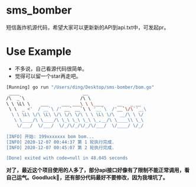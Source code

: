 # sms_bomber
短信轰炸机源代码，希望大家可以更新新的API到api.txt中，可发起pr。


# Use Example

- 不多说，自己看源代码很简单。
- 觉得可以留一个star再走吧。
```bash
[Running] go run "/Users/ding/Desktop/sms-bomber/bom.go"
 ____                        __                      
/\  _`\                     /\ \                     
\ \ \L\ \    ___     ___ ___\ \ \____     __   _ __  
 \ \  _ <'  / __`\ /' __` __`\ \ '__`\  /'__`\/\`'__\
  \ \ \L\ \/\ \L\ \/\ \/\ \/\ \ \ \L\ \/\  __/\ \ \/ 
   \ \____/\ \____/\ \_\ \_\ \_\ \_,__/\ \____\\ \_\ 
    \/___/  \/___/  \/_/\/_/\/_/\/___/  \/____/ \/_/ 
                                                     
[INFO] 开始: 199xxxxxxx bom bom...
[INFO] 2020-12-07 00:44:37 第 1 轮执行完成.
[INFO] 2020-12-07 00:45:07 第 2 轮执行完成.

[Done] exited with code=null in 48.045 seconds
```

**对了，最近这个项目使用的人多了，部分api接口好像有了限制不能正常调用，看自己运气。Goodluck😬，还有部分代码最好不要修改，因为我埋坑了。**
